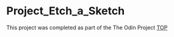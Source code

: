 # Project_Etch_a_Sketch

This project was completed as part of the The Odin Project [TOP](https://www.theodinproject.com/)
